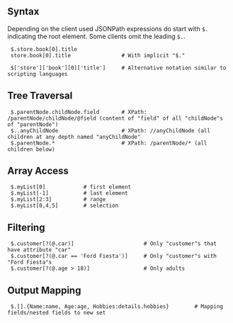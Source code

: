 <?add topic='jq'?>

## Syntax

Depending on the client used JSONPath expressions do start with `$.` indicating the root element.
Some clients omit the leading `$.`.

     $.store.book[0].title              
     store.book[0].title                # With implicit "$."
     
     $['store']['book'][0]['title']     # Alternative notation similar to scripting languages

## Tree Traversal

     $.parentNode.childNode.field       # XPath: /parentNode/childNode/@field (content of "field" of all "childNode"s of "parentNode")
     $..anyChildNode                    # XPath: //anyChildNode (all children at any depth named "anyChildNode"
     $.parentNode.*                     # XPath: /parentNode/* (all children below)

## Array Access

     $.myList[0]            # first element
     $.myList[-1]           # last element
     $.myList[2:3]          # range
     $.myList[0,4,5]        # selection

## Filtering

     $.customer[?(@.car)]                      # Only "customer"s that have attribute "car"
     $.customer[?(@.car == 'Ford Fiesta')]     # Only "customer"s with "Ford Fiesta"s
     $.customer[?(@.age > 18)]                 # Only adults

## Output Mapping

     $.[].{Name:name, Age:age, Hobbies:details.hobbies}        # Mapping fields/nested fields to new set
